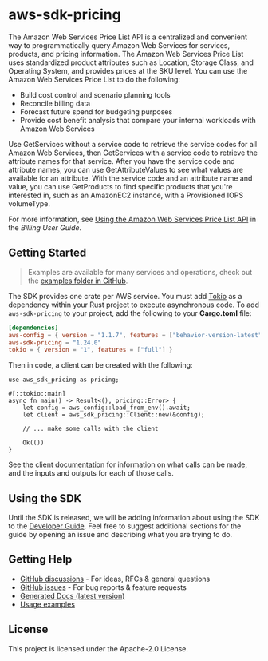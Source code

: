 # aws-sdk-pricing

The Amazon Web Services Price List API is a centralized and convenient way to programmatically query Amazon Web Services for services, products, and pricing information. The Amazon Web Services Price List uses standardized product attributes such as Location, Storage Class, and Operating System, and provides prices at the SKU level. You can use the Amazon Web Services Price List to do the following:
  - Build cost control and scenario planning tools
  - Reconcile billing data
  - Forecast future spend for budgeting purposes
  - Provide cost benefit analysis that compare your internal workloads with Amazon Web Services

Use GetServices without a service code to retrieve the service codes for all Amazon Web Services, then GetServices with a service code to retrieve the attribute names for that service. After you have the service code and attribute names, you can use GetAttributeValues to see what values are available for an attribute. With the service code and an attribute name and value, you can use GetProducts to find specific products that you're interested in, such as an AmazonEC2 instance, with a Provisioned IOPS volumeType.

For more information, see [Using the Amazon Web Services Price List API](https://docs.aws.amazon.com/awsaccountbilling/latest/aboutv2/price-changes.html) in the _Billing User Guide_.

## Getting Started

> Examples are available for many services and operations, check out the
> [examples folder in GitHub](https://github.com/awslabs/aws-sdk-rust/tree/main/examples).

The SDK provides one crate per AWS service. You must add [Tokio](https://crates.io/crates/tokio)
as a dependency within your Rust project to execute asynchronous code. To add `aws-sdk-pricing` to
your project, add the following to your **Cargo.toml** file:

```toml
[dependencies]
aws-config = { version = "1.1.7", features = ["behavior-version-latest"] }
aws-sdk-pricing = "1.24.0"
tokio = { version = "1", features = ["full"] }
```

Then in code, a client can be created with the following:

```rust,no_run
use aws_sdk_pricing as pricing;

#[::tokio::main]
async fn main() -> Result<(), pricing::Error> {
    let config = aws_config::load_from_env().await;
    let client = aws_sdk_pricing::Client::new(&config);

    // ... make some calls with the client

    Ok(())
}
```

See the [client documentation](https://docs.rs/aws-sdk-pricing/latest/aws_sdk_pricing/client/struct.Client.html)
for information on what calls can be made, and the inputs and outputs for each of those calls.

## Using the SDK

Until the SDK is released, we will be adding information about using the SDK to the
[Developer Guide](https://docs.aws.amazon.com/sdk-for-rust/latest/dg/welcome.html). Feel free to suggest
additional sections for the guide by opening an issue and describing what you are trying to do.

## Getting Help

* [GitHub discussions](https://github.com/awslabs/aws-sdk-rust/discussions) - For ideas, RFCs & general questions
* [GitHub issues](https://github.com/awslabs/aws-sdk-rust/issues/new/choose) - For bug reports & feature requests
* [Generated Docs (latest version)](https://awslabs.github.io/aws-sdk-rust/)
* [Usage examples](https://github.com/awslabs/aws-sdk-rust/tree/main/examples)

## License

This project is licensed under the Apache-2.0 License.


